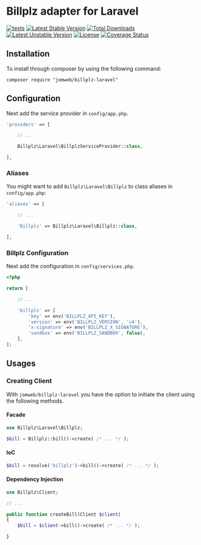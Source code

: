 Billplz adapter for Laravel
==============

[![tests](https://github.com/jomweb/billplz-laravel/workflows/tests/badge.svg?branch=master)](https://github.com/jomweb/billplz-laravel/actions?query=workflow%3Atests+branch%3Amaster)
[![Latest Stable Version](https://poser.pugx.org/jomweb/billplz-laravel/version)](https://packagist.org/packages/jomweb/billplz-laravel)
[![Total Downloads](https://poser.pugx.org/jomweb/billplz-laravel/downloads)](https://packagist.org/packages/jomweb/billplz-laravel)
[![Latest Unstable Version](https://poser.pugx.org/jomweb/billplz-laravel/v/unstable)](//packagist.org/packages/jomweb/billplz-laravel)
[![License](https://poser.pugx.org/jomweb/billplz-laravel/license)](https://packagist.org/packages/jomweb/billplz-laravel)
[![Coverage Status](https://coveralls.io/repos/github/jomweb/billplz-laravel/badge.svg?branch=master)](https://coveralls.io/github/jomweb/billplz-laravel?branch=master)

## Installation

To install through composer by using the following command:

    composer require "jomweb/billplz-laravel"

## Configuration

Next add the service provider in `config/app.php`.

```php
'providers' => [

    // ...

    Billplz\Laravel\BillplzServiceProvider::class,

],
```

### Aliases

You might want to add `Billplz\Laravel\Billplz` to class aliases in `config/app.php`:

```php
'aliases' => [

    // ...

    'Billplz' => Billplz\Laravel\Billplz::class,

],
```

### Billplz Configuration

Next add the configuration in `config/services.php`.

```php
<?php 

return [

    // ...

    'billplz' => [
        'key' => env('BILLPLZ_API_KEY'),
        'version' => env('BILLPLZ_VERSION', 'v4'),
        'x-signature' => env('BILLPLZ_X_SIGNATURE'),
        'sandbox' => env('BILLPLZ_SANDBOX', false),
    ],
];
```

## Usages

### Creating Client

With `jomweb/billplz-laravel` you have the option to initiate the client using the following methods.

#### Facade

```php
use Billplz\Laravel\Billplz;

$bill = Billplz::bill()->create( /* ... */ );
```

#### IoC

```php
$bill = resolve('billplz')->bill()->create( /* ... */ );
```

#### Dependency Injection

```php
use Billplz\Client;

// ...

public function createBill(Client $client)
{
    $bill = $client->bill()->create( /* ... */ );

}
```

